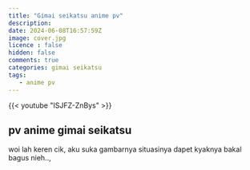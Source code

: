 ```yaml
---
title: "Gimai seikatsu anime pv"
description: 
date: 2024-06-08T16:57:59Z
image: cover.jpg
licence : false
hidden: false
comments: true
categories: gimai seikatsu
tags: 
   - anime pv
---
```


{{< youtube "ISJFZ-ZnBys" >}}

## pv anime gimai seikatsu

woi lah keren cik, aku suka gambarnya situasinya dapet kyaknya bakal bagus nieh.., 

